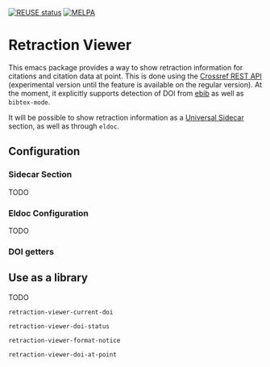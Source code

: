 [![REUSE status](https://api.reuse.software/badge/git.sr.ht/~swflint/retraction-viewer)](https://api.reuse.software/info/git.sr.ht/~swflint/retraction-viewer)
[![MELPA](https://melpa.org/packages/retraction-viewer-badge.svg)](https://melpa.org/#/retraction-viewer)

# Retraction Viewer

This emacs package provides a way to show retraction information for citations and citation data at point.
This is done using the [Crossref REST API](https://www.crossref.org/documentation/retrieve-metadata/rest-api/) (experimental version until the feature is available on the regular version).
At the moment, it explicitly supports detection of DOI from [ebib](http://joostkremers.github.io/ebib/) as well as `bibtex-mode`.

It will be possible to show retraction information as a [Universal Sidecar](https://git.sr.ht/~swflint/emacs-universal-sidecar) section, as well as through `eldoc`.

## Configuration

### Sidecar Section

TODO

### Eldoc Configuration

TODO

### DOI getters

## Use as a library

TODO

`retraction-viewer-current-doi`

`retraction-viewer-doi-status`

`retraction-viewer-format-notice`

`retraction-viewer-doi-at-point`
